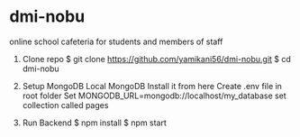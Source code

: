 # dmi-nobu
online school cafeteria for students and members of staff


1. Clone repo
$ git clone https://github.com/yamikani56/dmi-nobu.git
$ cd dmi-nobu
2. Setup MongoDB
Local MongoDB
Install it from here
Create .env file in root folder
Set MONGODB_URL=mongodb://localhost/my_database
set collection called pages
 
3. Run Backend
$ npm install
$ npm start
